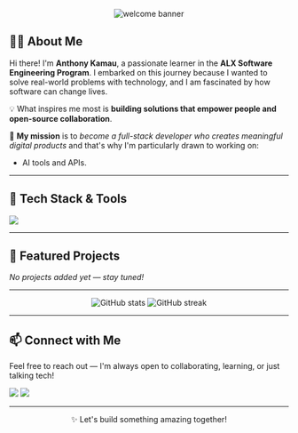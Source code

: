 <!-- Banner -->
<p align="center">
  <img src="https://capsule-render.vercel.app/api?type=waving&color=0D1117&height=200&section=header&text=Hi,%20I'm%20Anthony%20Kamau%20👋&fontSize=40&fontColor=FFFFFF" alt="welcome banner"/>
</p>

<!-- Introduction -->
## 👨‍💻 About Me

Hi there! I'm **Anthony Kamau**, a passionate learner in the **ALX Software Engineering Program**. I embarked on this journey because I wanted to solve real-world problems with technology, and I am fascinated by how software can change lives.

💡 What inspires me most is **building solutions that empower people and open-source collaboration**.

🎯 **My mission** is to *become a full-stack developer who creates meaningful digital products* and that's why I'm particularly drawn to working on:
- AI tools and APIs.

---

<!-- Skills Section -->
## 🧰 Tech Stack & Tools

<p align="left">
  <img src="https://skillicons.dev/icons?i=html,css,js,python,react,nodejs,express,mongodb,flask,django,git,github,linux,vscode" />
</p>

---

<!-- Projects Section -->
## 🚀 Featured Projects

_No projects added yet — stay tuned!_

---

<!-- GitHub Stats -->

<p align="center">
  <img src="https://github-readme-stats.vercel.app/api?username=AKN-Antony&show_icons=true&theme=github_dark" alt="GitHub stats"/>
  <img src="https://github-readme-streak-stats.herokuapp.com/?user=AKN-Antony&theme=github-dark-blue" alt="GitHub streak"/>
</p>

---

<!-- Contact Section -->
## 📫 Connect with Me

Feel free to reach out — I'm always open to collaborating, learning, or just talking tech!

<p align="left">
  <a href="mailto:kamauanthony345@gmail.com"><img src="https://img.shields.io/badge/email-%23D14836.svg?&style=for-the-badge&logo=gmail&logoColor=white"/></a>
  <a href="https://github.com/AKN-Antony/AKN-Antony.git"><img src="https://img.shields.io/badge/Portfolio-%23000000.svg?&style=for-the-badge&logo=firefox&logoColor=white"/></a>
</p>

---

<!-- Footer Message -->
<p align="center">
  ✨ Let's build something amazing together!
</p>
